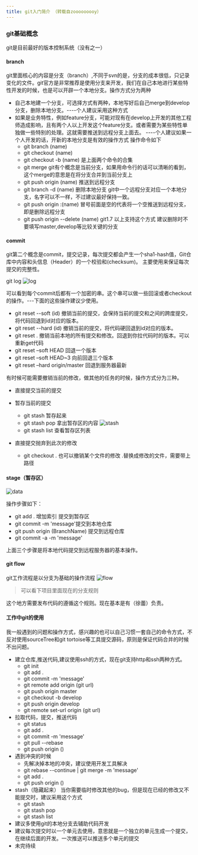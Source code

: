 ```yaml
---
title: git入门简介 （转载自zooooooooy）
---
```

### git基础概念
git是目前最好的版本控制系统（没有之一）

#### branch
git里面核心的内容是分支（branch）,不同于svn的是，分支的成本很低，只记录变化的文件。git官方是非常推荐是使用分支来开发，我们在自己本地进行某些特性开发的时候，也是可以开辟一个本地分支。操作方式分为两种

*	自己本地建一个分支，可选择方式有两种，本地写好后自己merge到develop分支，删除本地分支。----个人建议采用这种方式
*	如果是业务特性，例如feature分支，可能对现有在develop上开发的其他工程师造成影响，且有两个人以上开发这个feature分支。或者需要为某些特性单独做一些特别的处理。这就需要推送到远程分支上面去。 ----个人建议如果一个人开发的话，开新的本地分支是有效的操作方式
操作命令如下
	*	git branch (name)
	*	git checkout (name)	
	*	git checkout -b (name) 是上面两个命令的合集
	*	git merge <name> git有个概念是当前分支，如果用命令行的话可以清晰的看到，这个merge的意思是在将<name>分支合并到当前分支上
	*	git push origin (name) 推送到远程分支	
	*	git branch -d (name) 删除本地分支 git中一个远程分支对应一个本地分支，名字可以不一样，不过建议最好保持一致。
	*	git push origin :(name) 冒号前面是空的代表将一个空推送到远程分支，即是删除远程分支
	*	git push origin --delete (name) git1.7 以上支持这个方式 建议删除时不要填写master,develop等比较关键的分支

#### commit	
git第二个概念是commit，提交记录，每次提交都会产生一个sha1-hash值，Git仓库中内容和头信息（Header）的一个校验和(checksum)。
主要使用来保证每次提交的完整性。

git log
![log](/images/log.png)

可以看到每个commit后都有一个加密的串。这个串可以做一些回滚或者checkout的操作。---下面的这些操作建议少使用。

*	git reset --soft (id) 撤销当前的提交，会保持当前的提交和之间的跨度提交，将代码回退到id对应的版本。
*	git reset --hard (id) 撤销当前的提交，将代码硬回退到id对应的版本。
*	git reset . 撤销当前本地的所有提交和修改。回退到你拉代码时的版本。可以重新get代码
*	git reset –soft HEAD 回退一个版本
*	git reset –soft HEAD~3 向前回退三个版本
*	git reset –hard origin/master 回退到服务器最新

有时候可能需要撤销当前的修改，做其他的任务的时候，操作方式分为三种。

*	直接提交当前的提交
*	暂存当前的提交
	*	git stash 暂存起来
	*	git stash pop 拿出暂存区的内容
        ![stash](/images/stash.png)
	*	git stash list 查看暂存区列表


*	直接提交抛弃到此次的修改
	*	git checkout . 也可以撤销某个文件的修改 .替换成修改的文件，需要带上路径

#### stage（暂存区）
![data](/images/data-flow.png)

操作步骤如下：

*	git add . 增加索引 提交到暂存区
*	git commit -m 'message'提交到本地仓库
*	git push origin (BranchName) 提交到远程仓库
*	git commit -a -m 'message'

上面三个步骤是将本地代码提交到远程服务器的基本操作。


#### git flow
git工作流程是以分支为基础的操作流程
![flow](/images/git-flow.png)
>可以看下项目里面现在的分支规则

这个地方需要发布代码的遵循这个规则。现在基本是有（徐蕾）负责。


#### 工作中git的使用
我一般遇到的问题和操作方式，感兴趣的也可以自己习惯一套自己的命令方式，不反对使用sourceTree和git tortoise等工具提交源码，原则是保证代码合并的时候不出问题。

*	建立仓库,推送代码,建议使用ssh的方式，现在git支持http和ssh两种方式。
	*	git init
	*	git add .
	*	git commit -m 'message'
	*	git remote add origin (git url)
	*	git push origin master
	*	git checkout -b develop
	*	git push origin develop
	*	git remote set-url origin (git url)
*	拉取代码，提交，推送代码
	*	git status
	*	git add .
	*	git commit -m 'message'
	*	git pull --rebase
	*	git push origin ()
*	遇到冲突的时候
	*	先解决掉本地的冲突，建议使用开发工具解决
	*	git rebase --continue | git merge -m 'message'
	*	git add .
	*	git push origin ()
*	stash（隐藏起来） 当你需要临时修改其他的bug，但是现在已经的修改又不能提交时，建议采用这个方式
	*	git stash
	*	git stash pop
	*	git stash list
*	建议多使用git的本地分支去辅助代码开发
*	建议每次提交时以一个单元去使用，意思就是一个独立的单元生成一个提交，在继续后面的开发。一次推送可以推送多个单元的提交
*	未完待续